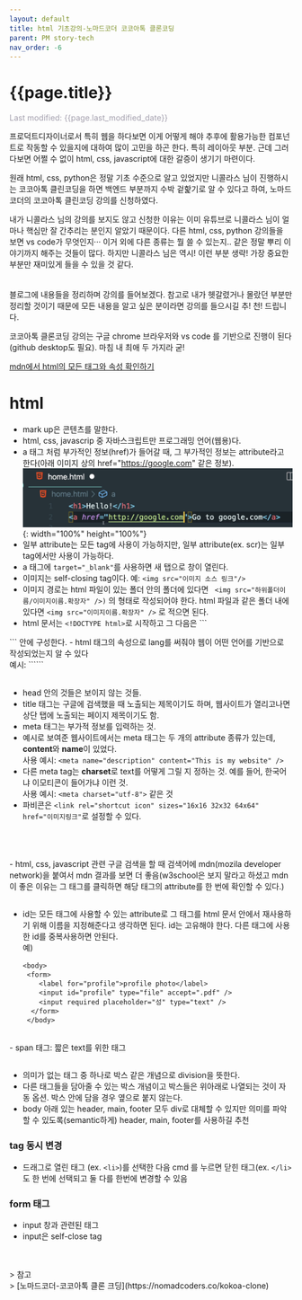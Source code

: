 ```yaml
---
layout: default
title: html 기초강의-노마드코더 코코아톡 클론코딩
parent: PM story-tech
nav_order: -6
---
```

# {{page.title}}
<span style = "color: #A39FAD">Last modified: {{page.last_modified_date}}</span>

프로덕트디자이너로서 특히 웹을 하다보면 이게 어떻게 해야 추후에 활용가능한 컴포넌트로 작동할 수 있을지에 대하여 많이 고민을 하곤 한다. 특히 레이아웃 부분. 근데 그러다보면 어쩔 수 없이 html, css, javascript에 대한 갈증이 생기기 마련이다.

원래 html, css, python은 정말 기초 수준으로 알고 있었지만 니콜라스 님이 진행하시는 코코아톡 클린코딩을 하면 백엔드 부분까지 수박 겉핥기로 알 수 있다고 하여, 노마드코더의 코코아톡 클린코딩 강의를 신청하였다.

내가 니콜라스 님의 강의를 보지도 않고 신청한 이유는 이미 유튜브로 니콜라스 님이 얼마나 핵심만 잘 간추리는 분인지 알았기 때문이다. 다른 html, css, python 강의들을 보면 vs code가 무엇인지··· 이거 외에 다른 종류는 뭘 쓸 수 있는지.. 같은 정말 뿌리 이야기까지 해주는 것들이 많다. 하지만 니콜라스 님은 역시! 이런 부분 생략! 가장 중요한 부분만 재미있게 들을 수 있을 것 같다.
<br>
<br>
<br>
블로그에 내용들을 정리하며 강의를 들어보겠다. 참고로 내가 헷갈렸거나 몰랐던 부분만 정리할 것이기 때문에 모든 내용을 알고 싶은 분이라면 강의를 들으시길 추! 천! 드립니다.

코코아톡 클론코딩 강의는 구글 chrome 브라우저와 vs code 를 기반으로 진행이 된다 (github desktop도 필요). 마침 내 최애 두 가지라 굳!

[mdn에서 html의 모든 태그와 속성 확인하기](https://developer.mozilla.org/ko/docs/Web/HTML) 

# html
- mark up은 콘텐츠를 말한다.
- html, css, javascrip 중 자바스크립트만 프로그래밍 언어(웹용)다.
- a 태그 처럼 부가적인 정보(href)가 들어갈 때, 그 부가적인 정보는 attribute라고 한다(아래 이미지 상의 href="https://google.com" 같은 정보).
![a 태그 안의 href의 모습](../../assets/images/posts/20220909_attribute.png){: width="100%" height="100%"}
- 일부 attribute는 모든 tag에 사용이 가능하지만, 일부 attribute(ex. scr)는 일부 tag에서만 사용이 가능하다.
- a 태그에  ``` target="_blank" ```를 사용하면 새 탭으로 창이 열린다.
- 이미지는 self-closing tag이다. 예: ```<img src="이미지 소스 링크"/>```
- 이미지 경로는 html 파일이 있는 폴더 안의 폴더에 있다면 ``` <img src="하위폴더이름/이미지이름.확장자" />)``` 의 형태로 작성되어야 한다. html 파일과 같은 폴더 내에 있다면 ```<img src="이미지이름.확장자" />``` 로 적으면 된다.
- html 문서는 ```<!DOCTYPE html>```로 시작하고 그 다음은 ```
<html> </html>``` 안에 구성한다.
- html 태그의 속성으로 lang를 써줘야 웹이 어떤 언어를 기반으로 작성되었는지 알 수 있다<br>예시: ```<html lang="ko">```

## <head></head>
- head 안의 것들은 보이지 않는 것들.
- title 태그는 구글에 검색했을 때 노출되는 제목이기도 하며, 웹사이트가 열리고나면 상단 탭에 노출되는 페이지 제목이기도 함.
- meta 태그는 부가적 정보를 입력하는 것.
- 예시로 보여준 웹사이트에서는 meta 태그는 두 개의 attribute 종류가 있는데, <b>content</b>와 <b>name</b>이 있었다.<br>사용 예시: ```<meta name="description" content="This is my website" />```
- 다른 meta tag는 <b>charset</b>로 text를 어떻게 그릴 지 정하는 것. 예를 들어, 한국어냐 이모티콘이 들어가냐 이런 것.<br>사용 예시: ```<meta charset="utf-8">``` 같은 것 
- 파비콘은 ```<link rel="shortcut icon" sizes="16x16 32x32 64x64" href="이미지링크"```로 설정할 수 있다.
<br>
<br>
<br>
- html, css, javascript 관련 구글 검색을 할 때 검색어에 mdn(mozila developer network)을 붙여서 mdn 결과를 보면 더 좋음(w3school은 보지 말라고 하셨고 mdn이 좋은 이유는 그 태그를 클릭하면 해당 태그의 attribute를 한 번에 확인할 수 있다.)


## <body></body>
- id는 모든 태그에 사용할 수 있는 attribute로 그 태그를 html 문서 안에서 재사용하기 위해 이름을 지정해준다고 생각하면 된다. id는 고유해야 한다. 다른 태그에 사용한 id를 중복사용하면 안된다.<br>
  예) 

  ```
  <body>
   <form>
      <label for="profile">profile photo</label>
      <input id="profile" type="file" accept=".pdf" />
      <input required placeholder="성" type="text" />
    </form>
   </body>
   ```

<br>
- span 태그: 짧은 text를 위한 태그

## <div></div>
- 의미가 없는 태그 중 하나로 박스 같은 개념으로 division을 뜻한다.
- 다른 태그들을 담아줄 수 있는 박스 개념이고 박스들은 위아래로 나열되는 것이 자동 옵션. 박스 안에 담을 경우 옆으로 붙지 않는다.
- body 아래 있는 header, main, footer 모두 div로 대체할 수 있지만 의미를 파악할 수 있도록(semantic하게) header, main, footer를 사용하길 추천

### tag 동시 변경
- 드래그로 열린 태그 (ex. ```<li>```)를 선택한 다음 cmd 를 누르면 닫힌 태그(ex. ```</li>```도 한 번에 선택되고 둘 다를 한번에 변경할 수 있음

### form 태그
- input 창과 관련된 태그
- input은 self-close tag
<br>
<br>
> 참고<br>
> [노마드코더-코코아톡 클론 크딩](https://nomadcoders.co/kokoa-clone)